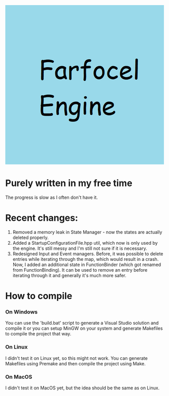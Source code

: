 ![Official Logo](frclengine_logo.png)

# Purely written in my free time
The progress is slow as I often don't have it.

# Recent changes:
1) Removed a memory leak in State Manager - now the states are actually deleted properly.
2) Added a StartupConfigurationFile.hpp util, which now is only used by the engine. It's still messy and I'm still not sure if it is necessary.
3) Redesigned Input and Event managers. Before, it was possible to delete entries while iterating through the map, which would result in a crash. Now, I added an additional state in FunctionBinder (which got renamed from FunctionBinding). It can be used to remove an entry before iterating through it and generally it's much more safer.

# How to compile
### On Windows
You can use the 'build.bat' script to generate a Visual Studio solution and compile it or you can setup MinGW on your system and generate Makefiles to compile the project that way.
### On Linux
I didn't test it on Linux yet, so this might not work. You can generate Makefiles using Premake and then compile the project using Make.
### On MacOS
I didn't test it on MacOS yet, but the idea should be the same as on Linux.
